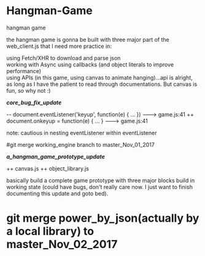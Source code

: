 # Hangman-Game
hangman game

the hangman game is gonna be built with three major part of the web_client.js that I need more practice in: 

using Fetch/XHR to download and parse json <br>	
working with Async using callbacks (and object literals to improve performance) <br>
using APIs (in this game, using canvas to animate hanging)...api is alright, as long as I have the patient to read through documentations. But canvas is fun, so why not :) <br>


<strong><em>core_bug_fix_update</em></strong><br>

-- document.eventListener('keyup', function(e) { ... }) ---> game.js:41
++ document.onkeyup = function(e) { ... } ---> game.js:41

note: cautious in nesting eventListener within eventListener

#git merge working_engine branch to master_Nov_01_2017



<strong><em>a_hangman_game_prototype_update</em></strong><br>

++ canvas.js
++ object_library.js

basically build a complete game prototype with three major blocks build in working state (could have bugs, don't really care now. I just want to finish documenting this update and goto bed).

# git merge power_by_json(actually by a local library) to master_Nov_02_2017 
